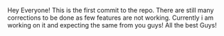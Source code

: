 Hey Everyone!
This is the first commit to the repo. There are still many corrections to be done as few features are not working. Currently i am working on it and expecting the same from you guys!
All the best Guys!
